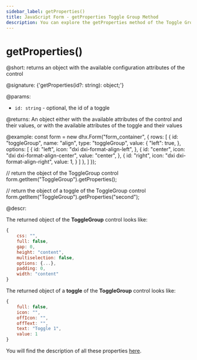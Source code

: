 ```yaml
---
sidebar_label: getProperties()
title: JavaScript Form - getProperties Toggle Group Method 
description: You can explore the getProperties method of the Toggle Group control of Form in the documentation of the DHTMLX JavaScript UI library. Browse developer guides and API reference, try out code examples and live demos, and download a free 30-day evaluation version of DHTMLX Suite.
---
```


# getProperties()

@short: returns an object with the available configuration attributes of the control

@signature: {'getProperties(id?: string): object;'}

@params:
- `id: string` - optional, the id of a toggle

@returns:
An object either with the available attributes of the control and their values, or with the available attributes of the toggle and their values

@example:
const form = new dhx.Form("form_container", { 
    rows: [
        {
        	id: "toggleGroup",
            name: "align",
            type: "toggleGroup",
            value: {
                "left": true,
            },
            options: [
                {
                    id: "left",
                    icon: "dxi dxi-format-align-left",
                },
                {
                    id: "center",
                    icon: "dxi dxi-format-align-center",
                    value: "center",
                },
                {
                    id: "right",
                    icon: "dxi dxi-format-align-right",
                    value: 1,
                }
            ]
        },
    ]
});

// return the object of the ToggleGroup control 
form.getItem("ToggleGroup").getProperties();

// return the object of a toggle of the ToggleGroup control 
form.getItem("ToggleGroup").getProperties("second");

@descr:

The returned object of the **ToggleGroup** control looks like:

~~~js
{
	css: "",
	full: false,
	gap: 0,
	height: "content",
	multiselection: false,
	options: {...},
	padding: 0,
	width: "content"
}
~~~

The returned object of a **toggle** of the **ToggleGroup** control looks like:

~~~js
{
	full: false,
	icon: "",
	offIcon: "",
	offText: "",
	text: "Toggle 1",
	value: 1
}
~~~

You will find the description of all these properties [here](form/api/togglegroup/api_togglegroup_properties.md).